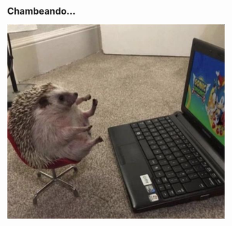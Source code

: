 <h2>Chambeando...</h2>
<div style="display: flex; justify-content: center; align-items: center;">
  <img src="img/eriz.png" alt="Chambeanding..." class="responsive-img" style="margin-right: 11px; display: block; margin-left: auto; margin-right: auto;">
</div>
